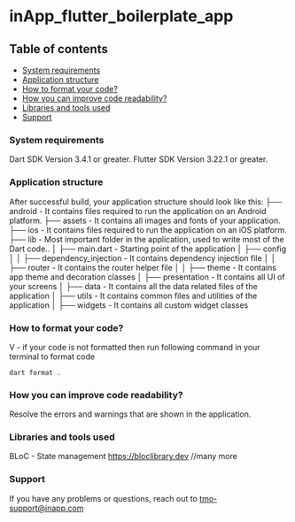 # inApp_flutter_boilerplate_app

## Table of contents

- [System requirements](#system-requirements)
- [Application structure](#project-structure)
- [How to format your code?](#how-you-can-do-code-formatting)
- [How you can improve code readability?](#how-you-can-improve-the-readability-of-code)
- [Libraries and tools used](#libraries-and-tools-used)
- [Support](#support)

### System requirements

Dart SDK Version 3.4.1 or greater.
Flutter SDK Version 3.22.1 or greater.

### Application structure

After successful build, your application structure should look like this:
├── android - It contains files required to run the application on an Android platform.
├── assets - It contains all images and fonts of your application.
├── ios - It contains files required to run the application on an iOS platform.
├── lib - Most important folder in the application, used to write most of the Dart code..
│ ├── main.dart - Starting point of the application
│ ├── config
│ │ ├── dependency_injection - It contains dependency injection file
│ │ ├── router - It contains the router helper file
│ │ ├── theme - It contains app theme and decoration classes
│ ├── presentation - It contains all UI of your screens
│ ├── data - It contains all the data related files of the application
│ ├── utils - It contains common files and utilities of the application
│ ├── widgets - It contains all custom widget classes

### How to format your code?

V - if your code is not formatted then run following command in your terminal to format code
````
dart format .
````

### How you can improve code readability?

Resolve the errors and warnings that are shown in the application.

### Libraries and tools used

BLoC - State management
https://bloclibrary.dev
//many more


### Support

If you have any problems or questions, reach out to tmo-support@inapp.com